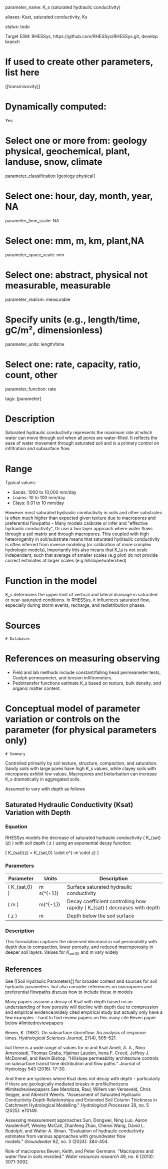 parameter\_name: K\_s (saturated hydraulic conductivity)

aliases: Ksat, saturated conductivity, Ks

status: todo

Target ESM: RHESSys, https\://github.com/RHESSys/RHESSys.git, develop branch

# If used to create other parameters, list here

[[transmissivity]]

# Dynamically computed:  
Yes

# Select one or more from: geology physical,  geochemical, plant, landuse, snow, climate

parameter\_classification [geology physical]

# Select one: hour, day, month, year, NA

parameter\_time\_scale: NA

# Select one: mm, m, km, plant,NA

parameter\_space\_scale: mm

# Select one: abstract, physical not measurable, measurable

parameter\_realism: measurable

# Specify units (e.g., length/time,  gC/m², dimensionless)

parameter\_units: length/time

# Select one: rate, capacity, ratio, count, other

parameter\_function: rate

tags: [parameter]

# Description

Saturated hydraulic conductivity represents the maximum rate at which water can move through soil when all pores are water-filled. It reflects the ease of water movement through saturated soil and is a primary control on infiltration and subsurface flow.

# Range

Typical values:

- Sands: 1000 to 10,000 mm/day
- Loams: 10 to 100 mm/day
- Clays: 0.01 to 10 mm/day

However most saturated hydraulic conductivity in soils and other substrates is often much higher than expected given texture due to macropores and preferential flowpaths - Many models calibrate or infer and "effective hydraulic conductivity", Or use a two layer approach where water flows through a soil matrix and through macropores.  This coupled with high heteorogenity in soil/substrate means that saturated hydraulic conductivity is often inferred from inverse modeling (or calibration of more complex hydrologic models), Importantly this also means that K_\s is not scale independent, such that average of smaller scales (e.g plot) do not provide correct estimates at larger scales (e.g hillslope/watershed)

# Function in the model

K\_s determines the upper limit of vertical and lateral drainage in saturated or near-saturated conditions. In RHESSys, it influences saturated flow, especially during storm events, recharge, and redistribution phases.

# Sources

```
# Databases
```

# References on measuring observing
 - Field and lab methods include constant/falling head permeameter tests, Guelph permeameter, and tension infiltrometers.
 - Pedotransfer functions estimate K_s based on texture, bulk density, and organic matter content.


# Conceptual model of parameter variation or controls on the parameter  (for physical parameters only)

```
# Summary
```

Controlled primarily by soil texture, structure, compaction, and saturation. Sandy soils with large pores have high K\_s values, while clayey soils with micropores exhibit low values. Macropores and bioturbation can increase K\_s dramatically in aggregated soils.

Assumed to vary with depth as follows
## Saturated Hydraulic Conductivity (Ksat) Variation with Depth

### Equation

RHESSys models the decrease of saturated hydraulic conductivity \( K_{sat}(z) \) with soil depth \( z \) using an exponential decay function:

\[
K_{sat}(z) = K_{sat,0} \cdot e^{-m \cdot z}
\]

### Parameters

| Parameter     | Units              | Description                                                        |
|---------------|--------------------|--------------------------------------------------------------------|
| \( K_{sat,0} \) | m s\(^{-1}\)        | Surface saturated hydraulic conductivity                          |
| \( m \)         | m\(^{-1}\)           | Decay coefficient controlling how rapidly \( K_{sat} \) decreases with depth |
| \( z \)         | m                  | Depth below the soil surface                                      |

### Description

This formulation captures the observed decrease in soil permeability with depth due to compaction, lower porosity, and reduced macroporosity in deeper soil layers.
Values for $K_{sat(0)}$ and $m$ vary widely

## References



See [[Soil Hydraulic Parameters]] for broader context and sources for soil hydraulic parameters.
but also consider references on macropores and preferential flowpaths discuss how to include these in models


Many papers assume a  decay of Ksat with depth  based on an understanding of how porosity will decline with depth due to compression and empirical evidence(widely cited empirical study but actually only have a few examples - hard to find review papers on this many cite Beven paper below
#limitedreviewpapers

Beven, K. (1982). On subsurface stormflow: An analysis of response times. _Hydrological Sciences Journal_, 27(4), 505–521.

but there is a wide range of values for *m* and Ksat
Ameli, A. A., Nino Amvrosiadi, Thomas Grabs, Hjalmar Laudon, Irena F. Creed, Jeffrey J. McDonnell, and Kevin Bishop. "Hillslope permeability architecture controls on subsurface transit time distribution and flow paths." Journal of Hydrology 543 (2016): 17-30.

And there are systems where Ksat does not decay with depth - particularly if there are geologically mediated breaks in profile/horizons 
#limitedreviewpapers
See
Mendoza, Raul, Willem van Verseveld, Chris Seijger, and Albrecht Weerts. "Assessment of Saturated Hydraulic Conductivity‐Depth Relationships and Extended Soil Column Thickness in Catchment Hydrological Modelling." _Hydrological Processes_ 39, no. 5 (2025): e70149.

Assessing measurement approaches
Sun, Dongwei, Ning Luo, Aaron Vandenhoff, Wesley McCall, Zhanfeng Zhao, Chenxi Wang, David L. Rudolph, and Walter A. Illman. "Evaluation of hydraulic conductivity estimates from various approaches with groundwater flow models." _Groundwater_ 62, no. 3 (2024): 384-404.

Role of macropores
Beven, Keith, and Peter Germann. "Macropores and water flow in soils revisited." _Water resources research_ 49, no. 6 (2013): 3071-3092.
